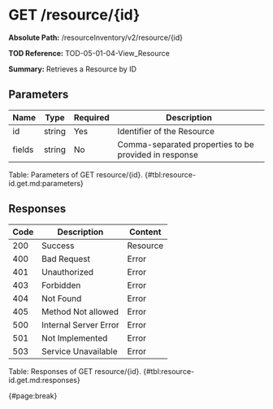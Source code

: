 <!--
    ATTENTION: This file was generated via gradle!
               Do NOT manually edit this file! Any such changes will be overwritten!
-->

# GET /resource/{id}

**Absolute Path:** /resourceInventory/v2/resource/{id}

**TOD Reference:** TOD-05-01-04-View_Resource

**Summary:** Retrieves a Resource by ID

## Parameters

| Name | Type | Required | Description |
| ------ | ------ | --- | ------------ |
| id | string | Yes | Identifier of the Resource |
| fields | string | No | Comma-separated properties to be provided in response |

Table: Parameters of GET resource/{id}. {#tbl:resource-id.get.md:parameters}

## Responses

| Code | Description | Content |
|------|-------------|---------|
| 200 | Success | Resource |
| 400 | Bad Request | Error |
| 401 | Unauthorized | Error |
| 403 | Forbidden | Error |
| 404 | Not Found | Error |
| 405 | Method Not allowed | Error |
| 500 | Internal Server Error | Error |
| 501 | Not Implemented | Error |
| 503 | Service Unavailable | Error |

Table: Responses of GET resource/{id}. {#tbl:resource-id.get.md:responses}

{#page:break}
